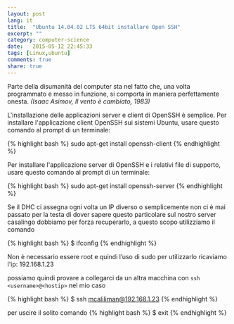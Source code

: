 ```yaml
---
layout: post
lang: it
title:  "Ubuntu 14.04.02 LTS 64bit installare Open SSH"
excerpt: ""
category: computer-science
date:   2015-05-12 22:45:33
tags: [Linux,ubuntu]
comments: true
share: true
---
```


Parte della disumanità del computer sta nel fatto che, una volta programmato e messo in funzione, si comporta in maniera perfettamente onesta. *(Isaac Asimov, Il vento è cambiato, 1983)*

L'installazione delle applicazioni server e client di OpenSSH è semplice. Per installare l'applicazione client OpenSSH sui sistemi Ubuntu, usare questo comando al prompt di un terminale:

{% highlight bash %}
sudo apt-get install openssh-client
{% endhighlight %}

Per installare l'applicazione server di OpenSSH e i relativi file di supporto, usare questo comando al prompt di un terminale:

{% highlight bash %}
sudo apt-get install openssh-server
{% endhighlight %}

Se il DHC ci assegna ogni volta un IP diverso o semplicemente non ci è mai passato per la testa di dover sapere questo particolare sul nostro server casalingo dobbiamo per forza recuperarlo, a questo scopo utilizziamo il comando

{% highlight bash %}
$ ifconfig 
{% endhighlight %}

Non è necessario essere root e quindi l’uso di sudo per utilizzarlo
ricaviamo l'ip: 192.168.1.23

possiamo quindi provare a collegarci da un altra macchina con `ssh <username>@<hostip>`
nel mio caso

{% highlight bash %}
$ ssh mcaliliman@192.168.1.23
{% endhighlight %}

per uscire il solito comando 
{% highlight bash %}
$ exit
{% endhighlight %}
